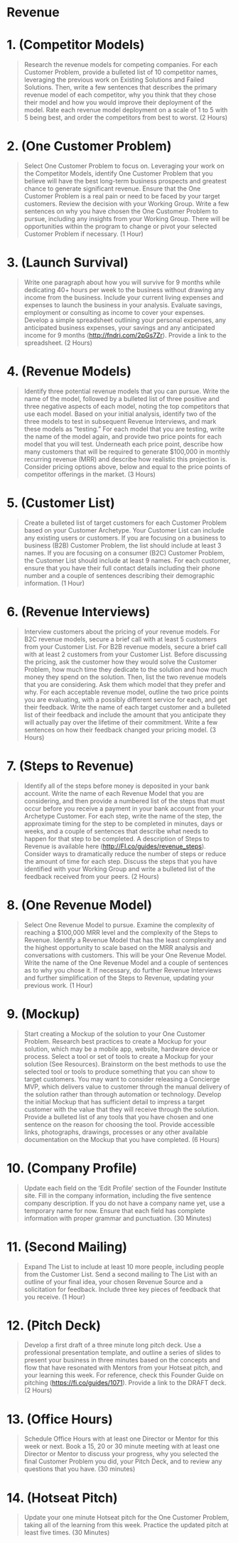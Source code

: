 # Revenue

# 1. (Competitor Models)
>Research the revenue models for competing companies. For each Customer Problem, provide a bulleted list of 10 competitor names, leveraging the previous work on Existing Solutions and Failed Solutions. Then, write a few sentences that describes the primary revenue model of each competitor, why you think that they chose their model and how you would improve their deployment of the model. Rate each revenue model deployment on a scale of 1 to 5 with 5 being best, and order the competitors from best to worst. (2 Hours)

# 2. (One Customer Problem)
>Select One Customer Problem to focus on. Leveraging your work on the Competitor Models, identify One Customer Problem that you believe will have the best long-term business prospects and greatest chance to generate significant revenue. Ensure that the One Customer Problem is a real pain or need to be faced by your target customers. Review the decision with your Working Group. Write a few sentences on why you have chosen the One Customer Problem to pursue, including any insights from your Working Group. There will be opportunities within the program to change or pivot your selected Customer Problem if necessary. (1 Hour)

# 3. (Launch Survival)
>Write one paragraph about how you will survive for 9 months while dedicating 40+ hours per week to the business without drawing any income from the business. Include your current living expenses and expenses to launch the business in your analysis. Evaluate savings, employment or consulting as income to cover your expenses. Develop a simple spreadsheet outlining your personal expenses, any anticipated business expenses, your savings and any anticipated income for 9 months (http://fndri.com/2pGs7Zr). Provide a link to the spreadsheet. (2 Hours)

# 4. (Revenue Models)
>Identify three potential revenue models that you can pursue. Write the name of the model, followed by a bulleted list of three positive and three negative aspects of each model, noting the top competitors that use each model. Based on your initial analysis, identify two of the three models to test in subsequent Revenue Interviews, and mark these models as “testing.” For each model that you are testing, write the name of the model again, and provide two price points for each model that you will test. Underneath each price point, describe how many customers that will be required to generate $100,000 in monthly recurring revenue (MRR) and describe how realistic this projection is. Consider pricing options above, below and equal to the price points of competitor offerings in the market. (3 Hours)

# 5. (Customer List)
> Create a bulleted list of target customers for each Customer Problem based on your Customer Archetype. Your Customer List can include any existing users or customers. If you are focusing on a business to business (B2B) Customer Problem, the list should include at least 3 names. If you are focusing on a consumer (B2C) Customer Problem, the Customer List should include at least 9 names. For each customer, ensure that you have their full contact details including their phone number and a couple of sentences describing their demographic information. (1 Hour)

# 6. (Revenue Interviews)
>Interview customers about the pricing of your revenue models. For B2C revenue models, secure a brief call with at least 5 customers from your Customer List. For B2B revenue models, secure a brief call with at least 2 customers from your Customer List. Before discussing the pricing, ask the customer how they would solve the Customer Problem, how much time they dedicate to the solution and how much money they spend on the solution. Then, list the two revenue models that you are considering. Ask them which model that they prefer and why. For each acceptable revenue model, outline the two price points you are evaluating, with a possibly different service for each, and get their feedback. Write the name of each target customer and a bulleted list of their feedback and include the amount that you anticipate they will actually pay over the lifetime of their commitment. Write a few sentences on how their feedback changed your pricing model. (3 Hours)

# 7. (Steps to Revenue)
>Identify all of the steps before money is deposited in your bank account. Write the name of each Revenue Model that you are considering, and then provide a numbered list of the steps that must occur before you receive a payment in your bank account from your Archetype Customer. For each step, write the name of the step, the approximate timing for the step to be completed in minutes, days or weeks, and a couple of sentences that describe what needs to happen for that step to be completed. A description of Steps to Revenue is available here (http://FI.co/guides/revenue_steps). Consider ways to dramatically reduce the number of steps or reduce the amount of time for each step. Discuss the steps that you have identified with your Working Group and write a bulleted list of the feedback received from your peers. (2 Hours)

# 8. (One Revenue Model)
>Select One Revenue Model to pursue. Examine the complexity of reaching a $100,000 MRR level and the complexity of the Steps to Revenue. Identify a Revenue Model that has the least complexity and the highest opportunity to scale based on the MRR analysis and conversations with customers. This will be your One Revenue Model. Write the name of the One Revenue Model and a couple of sentences as to why you chose it. If necessary, do further Revenue Interviews and further simplification of the Steps to Revenue, updating your previous work. (1 Hour)

# 9. (Mockup)
>Start creating a Mockup of the solution to your One Customer Problem. Research best practices to create a Mockup for your solution, which may be a mobile app, website, hardware device or process. Select a tool or set of tools to create a Mockup for your solution (See Resources). Brainstorm on the best methods to use the selected tool or tools to produce something that you can show to target customers. You may want to consider releasing a Concierge MVP, which delivers value to customer through the manual delivery of the solution rather than through automation or technology. Develop the initial Mockup that has sufficient detail to impress a target customer with the value that they will receive through the solution. Provide a bulleted list of any tools that you have chosen and one sentence on the reason for choosing the tool. Provide accessible links, photographs, drawings, processes or any other available documentation on the Mockup that you have completed. (6 Hours)

# 10. (Company Profile)
> Update each field on the ‘Edit Profile’ section of the Founder Institute site. Fill in the company information, including the five sentence company description. If you do not have a company name yet, use a temporary name for now. Ensure that each field has complete information with proper grammar and punctuation. (30 Minutes)

# 11. (Second Mailing)
> Expand The List to include at least 10 more people, including people from the Customer List. Send a second mailing to The List with an outline of your final idea, your chosen Revenue Source and a solicitation for feedback. Include three key pieces of feedback that you receive. (1 Hour)

# 12. (Pitch Deck)
>Develop a first draft of a three minute long pitch deck. Use a professional presentation template, and outline a series of slides to present your business in three minutes based on the concepts and flow that have resonated with Mentors from your Hotseat pitch, and your learning this week. For reference, check this Founder Guide on pitching (https://fi.co/guides/1071). Provide a link to the DRAFT deck. (2 Hours)

# 13. (Office Hours)
>Schedule Office Hours with at least one Director or Mentor for this week or next. Book a 15, 20 or 30 minute meeting with at least one Director or Mentor to discuss your progress, why you selected the final Customer Problem you did, your Pitch Deck, and to review any questions that you have. (30 minutes)

# 14. (Hotseat Pitch)
>Update your one minute Hotseat pitch for the One Customer Problem, taking all of the learning from this week. Practice the updated pitch at least five times. (30 Minutes)